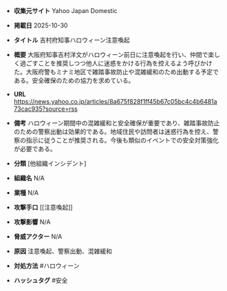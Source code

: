 - **収集元サイト**
Yahoo Japan Domestic

- **掲載日**
2025-10-30

- **タイトル**
吉村府知事ハロウィーン注意喚起

- **概要**
大阪府知事吉村洋文がハロウィーン前日に注意喚起を行い、仲間で楽しく過ごすことを推奨しつつ他人に迷惑をかける行為を控えるよう呼びかけた。大阪府警もミナミ地区で雑踏事故防止や混雑緩和のため出動する予定である。安全確保のための協力を求めている。

- **URL**
https://news.yahoo.co.jp/articles/8a675f828f1ff45b67c05bc4c4b6481a73cac935?source=rss

- **備考**
ハロウィーン期間中の混雑緩和と安全確保が重要であり、雑踏事故防止のための警察出動は効果的である。地域住民や訪問者は迷惑行為を控え、警察の指示に従うことが推奨される。今後も類似のイベントでの安全対策強化が必要である。

- **分類**
[他組織インシデント]

- **組織名**
N/A

- **業種**
N/A

- **攻撃手口**
[[注意喚起]]

- **攻撃影響**
N/A

- **脅威アクター**
N/A

- **原因**
注意喚起、警察出動、混雑緩和

- **対処方法**
#ハロウィーン

- **ハッシュタグ**
#安全
